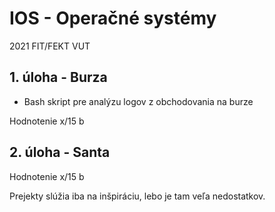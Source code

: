 # IOS - Operačné systémy
  2021 FIT/FEKT VUT 

## 1. úloha - Burza
  * Bash skript pre analýzu logov z obchodovania na burze

Hodnotenie x/15 b

## 2. úloha - Santa


Hodnotenie x/15 b

Prejekty slúžia iba na inšpiráciu, lebo je tam veľa nedostatkov.
